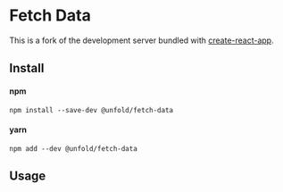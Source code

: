 # Fetch Data

This is a fork of the development server bundled with [create-react-app](https://github.com/facebookincubator/create-react-app).

## Install
#### npm
`npm install --save-dev @unfold/fetch-data`
#### yarn
`npm add --dev @unfold/fetch-data`

## Usage
